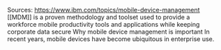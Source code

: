 Sources:
https://www.ibm.com/topics/mobile-device-management
\
[[MDM]] is a proven methodology and toolset used to provide a workforce mobile productivity tools and applications while keeping corporate data secure Why mobile device management is important In recent years, mobile devices have become ubiquitous in enterprise use.
